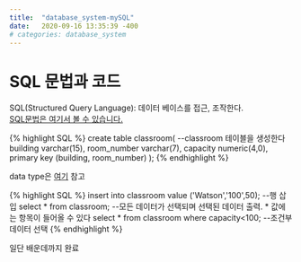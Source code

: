 ```yaml
---
title:  "database_system-mySQL"
date:   2020-09-16 13:35:39 -400
# categories: database_system
---
```


# SQL 문법과 코드   
SQL(Structured Query Language): 데이터 베이스를 접근, 조작한다.   
[SQL문법은 여기서 볼 수 있습니다.][SQL_site]

{% highlight SQL %}
create table classroom(     --classroom 테이블을 생성한다
    building    varchar(15),
    room_number varchar(7),
    capacity    numeric(4,0),
    primary key (building, room_number)
);
{% endhighlight %}

data type은 [여기][SQL_datatype] 참고   

{% highlight SQL %}
insert into classroom value ('Watson','100',50); --행 삽입 
select * from classroom; --모든 데이터가 선택되며 선택된 데이터 출력. * 값에는 항목이 들어올 수 있다
select * from classroom where capacity<100; --조건부 데이터 선택
{% endhighlight %}

일단 배운데까지 완료

[SQL_site]:     https://www.w3schools.com/sql/default.asp
[SQL_datatype]: https://www.w3schools.com/sql/sql_datatypes.asp